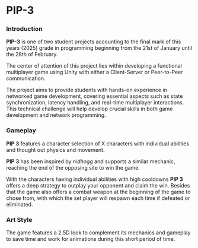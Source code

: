 # PIP-3

### Introduction
**PIP-3** is one of two student projects accounting to the final mark of this years (2025) grade in programming beginning from the 21st of January until the 28th of February.

The center of attention of this project lies within developing a functional multiplayer game using Unity with either a Client-Server or Peer-to-Peer communication.

The project aims to provide students with hands-on experience in networked game development, covering essential aspects such as state synchronization, latency handling, and real-time multiplayer interactions. This technical challenge will help develop crucial skills in both game development and network programming.

### Gameplay
**PIP 3** features a character selection of X characters with individual abilities and thought out physics and movement.

**PIP 3** has been inspired by *nidhogg* and supports a similar mechanic, reaching the end of the opposing site to win the game.

With the characters having individual abilities with high cooldowns **PIP 3** offers a deep strategy to outplay your opponent and claim the win. 
Besides that the game also offers a combat weapon at the beginning of the game to chose from, with which the set player will respawn each time if defeated or eliminated.

### Art Style
The game features a 2.5D look to complement its mechanics and gameplay to save time and work for animations during this short period of time.
